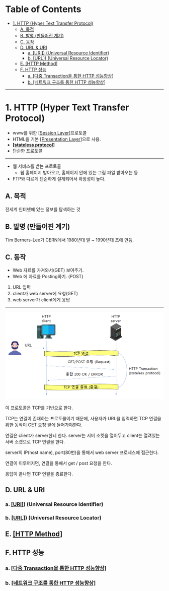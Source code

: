 # Table of Contents

- [1. HTTP (Hyper Text Transfer Protocol)](#1-http-hyper-text-transfer-protocol)
  - [A. 목적](#a-목적)
  - [B. 발명 (만들어진 계기)](#b-발명-만들어진-계기)
  - [C. 동작](#c-동작)
  - [D. URL & URI](#d-url--uri)
    - [a. [URI]) (Universal Resource Identifier)](#a-uri-universal-resource-identifier)
    - [b. [URL]) (Universal Resource Locator)](#b-url-universal-resource-locator)
  - [E. [HTTP Method]](#e-http-method)
  - [F. HTTP 성능](#f-http-성능)
    - [a. [다중 Transaction을 통한 HTTP 성능향상]](#a-다중-transaction을-통한-http-성능향상)
    - [b. [네트워크 구조를 통한 HTTP 성능향상]](#b-네트워크-구조를-통한-http-성능향상)

---

# 1. HTTP (Hyper Text Transfer Protocol)

- www를 위한 [[Session Layer]](http://github.com/mildsalmon/Study/blob/Network/Network/docs/Session%20Layer.md)프로토콜
- HTML을 기본 [[Presentation Layer]](http://github.com/mildsalmon/Study/blob/Network/Network/docs/Presentation%20Layer.md)으로 사용.
- **[[stateless protocol]](http://github.com/mildsalmon/Study/blob/Network/Network/docs/stateless%20protocol.md)**
- 단순한 프로토콜

---

- 웹 서비스를 받는 프로토콜
    - 웹 홈페이지 받아오고, 홈페이지 안에 있는 그림 파일 받아오는 등
- FTP와 다르게 단순하게 설계되어서 확장성이 높다.

## A. 목적

전세계 인터넷에 있는 정보를 탐색하는 것

## B. 발명 (만들어진 계기)

Tim Berners-Lee가 CERN에서 1980년대 말 ~ 1990년대 초에 만듬.

## C. 동작

- Web 자료를 가져와서(GET) 보여주기.
- Web 에 자료를 Posting하기. (POST)

1. URL 입력
2. client가 web server에 요청(GET)
3. web server가 client에게 응답

---

![](/bin/Network_image/network_3_1.png)

이 프로토콜은 TCP를 기반으로 한다.

TCP는 연결이 존재하는 프로토콜이기 때문에, 사용자가 URL을 입력하면 TCP 연결을 위한 동작이 GET 요청 앞에 들어가야한다.

연결은 client가 server한테 한다. server는 서버 소켓을 열어두고 client는 열려있는 서버 소켓으로 TCP 연결을 한다.

server의 IP(host name), port(80번)을 통해서 web server 프로세스에 접근한다.

연결이 이루어지면, 연결을 통해서 get / post 요청을 한다.

응답이 끝나면 TCP 연결을 종료한다.

## D. URL & URI

### a. [[URI]](http://github.com/mildsalmon/Study/blob/Network/Network/docs/URI.md)) (Universal Resource Identifier)

### b. [[URL]](http://github.com/mildsalmon/Study/blob/Network/Network/docs/URL.md)) (Universal Resource Locator)

## E. [[HTTP Method]](http://github.com/mildsalmon/Study/blob/Network/Network/docs/HTTP%20Method.md)

## F. HTTP 성능

### a. [[다중 Transaction을 통한 HTTP 성능향상]](http://github.com/mildsalmon/Study/blob/Network/Network/docs/%EB%8B%A4%EC%A4%91%20Transaction%EC%9D%84%20%ED%86%B5%ED%95%9C%20HTTP%20%EC%84%B1%EB%8A%A5%ED%96%A5%EC%83%81.md)

### b. [[네트워크 구조를 통한 HTTP 성능향상]](http://github.com/mildsalmon/Study/blob/Network/Network/docs/%EB%84%A4%ED%8A%B8%EC%9B%8C%ED%81%AC%20%EA%B5%AC%EC%A1%B0%EB%A5%BC%20%ED%86%B5%ED%95%9C%20HTTP%20%EC%84%B1%EB%8A%A5%ED%96%A5%EC%83%81.md)
